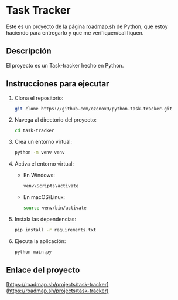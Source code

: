 # Task Tracker

Este es un proyecto de la página [roadmap.sh](https://roadmap.sh/projects/task-tracker) de Python, que estoy haciendo para entregarlo y que me verifiquen/califiquen.

## Descripción

El proyecto es un Task-tracker hecho en Python.

## Instrucciones para ejecutar

1. Clona el repositorio:

    ```sh
    git clone https://github.com/ozonox9/python-task-tracker.git
    ```

2. Navega al directorio del proyecto:

    ```sh
    cd task-tracker
    ```

3. Crea un entorno virtual:

    ```sh
    python -m venv venv
    ```

4. Activa el entorno virtual:
    - En Windows:

        ```sh
        venv\Scripts\activate
        ```

    - En macOS/Linux:

        ```sh
        source venv/bin/activate
        ```

5. Instala las dependencias:

    ```sh
    pip install -r requirements.txt
    ```

6. Ejecuta la aplicación:

    ```sh
    python main.py
    ```

## Enlace del proyecto

[https://roadmap.sh/projects/task-tracker](https://roadmap.sh/projects/task-tracker)
